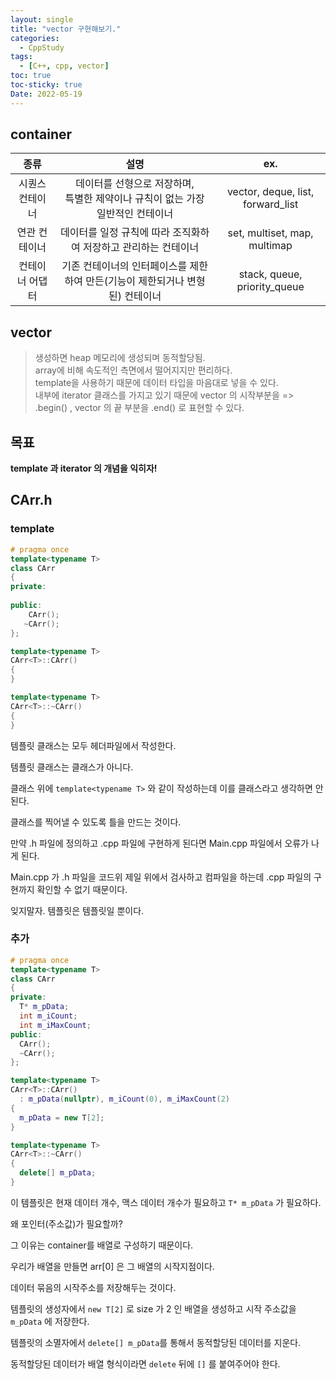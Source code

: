 ```yaml
---
layout: single
title: "vector 구현해보기."
categories:
  - CppStudy
tags:
  - [C++, cpp, vector]
toc: true
toc-sticky: true
Date: 2022-05-19
---
```


## container

|**종류**|설명|ex.|
|:---:|:---:|:---:|
|시퀀스 컨테이너|데이터를 선형으로 저장하며,<br> 특별한 제약이나 규칙이 없는 가장 일반적인 컨테이너|vector, deque, list, forward_list|
|연관 컨테이너|데이터를 일정 규칙에 따라 조직화하여 저장하고 관리하는 컨테이너|set, multiset, map, multimap|
|컨테이너 어댑터|기존 컨테이너의 인터페이스를 제한하여 만든(기능이 제한되거나 변형된) 컨테이너|stack, queue, priority_queue|

## vector
> 생성하면 heap 메모리에 생성되며 동적할당됨. <br>
> array에 비해 속도적인 측면에서 떨어지지만 편리하다.<br>
> template을 사용하기 때문에 데이터 타입을 마음대로 넣을 수 있다.<br>
> 내부에 iterator 클래스를 가지고 있기 때문에 vector 의 시작부분을 => .begin() , vector 의 끝 부분을 .end() 로 표현할 수 있다.<br>

## 목표
**template 과 iterator 의 개념을 익히자!**

## CArr.h
  ### template
  ```cpp
  # pragma once
  template<typename T>
  class CArr
  {
  private:
      
  public:
      CArr();
     ~CArr();
  };
  
  template<typename T>
  CArr<T>::CArr()
  {
  }
  
  template<typename T>
  CArr<T>::~CArr()
  {
  }
  ```

  템플릿 클래스는 모두 헤더파일에서 작성한다.
  
  템플릿 클래스는 클래스가 아니다.
  
  클래스 위에 `template<typename T>` 와 같이 작성하는데 이를 클래스라고 생각하면 안된다.
  
  클래스를 찍어낼 수 있도록 틀을 만드는 것이다.
  
  만약 .h 파일에 정의하고 .cpp 파일에 구현하게 된다면 Main.cpp 파일에서 오류가 나게 된다.
  
  Main.cpp 가 .h 파일을 코드위 제일 위에서 검사하고 컴파일을 하는데 .cpp 파일의 구현까지 확인할 수 없기 때문이다.
  
  잊지말자. 템플릿은 템플릿일 뿐이다.
  
  ### 추가
  ```cpp
  # pragma once
  template<typename T>
  class CArr
  {
  private:
    T* m_pData;
    int m_iCount;
    int m_iMaxCount;
  public:
    CArr();
    ~CArr();
  };
  
  template<typename T>
  CArr<T>::CArr()
    : m_pData(nullptr), m_iCount(0), m_iMaxCount(2)
  {
    m_pData = new T[2];
  }
  
  template<typename T>
  CArr<T>::~CArr()
  {
    delete[] m_pData;
  }
  ```
  
  이 템플릿은 현재 데이터 개수, 맥스 데이터 개수가 필요하고 `T* m_pData` 가 필요하다.
  
  왜 포인터(주소값)가 필요할까?
  
  그 이유는 container를 배열로 구성하기 때문이다.
  
  우리가 배열을 만들면 arr[0] 은 그 배열의 시작지점이다.
  
  데이터 묶음의 시작주소를 저장해두는 것이다.
  
  템플릿의 생성자에서 `new T[2]` 로 size 가 2 인 배열을 생성하고 시작 주소값을 `m_pData` 에 저장한다.
  
  템플릿의 소멸자에서 `delete[] m_pData`를 통해서 동적할당된 데이터를 지운다.
  
  동적할당된 데이터가 배열 형식이라면 `delete` 뒤에 `[]` 를 붙여주어야 한다.
